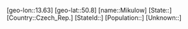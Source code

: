 ﻿---
location: [50.8,13.63]
mapzoom: [7,12] 
mapmarker: city 
type: City
tags:
- geo/City


SpocWebEntityId: 32476
isDeleted: false
confidential: public

---
[geo-lon::13.63]
[geo-lat::50.8]
[name::Mikulow]
[State::]
[Country::Czech_Rep.]
[StateId::]
[Population::]
[Unknown::]

